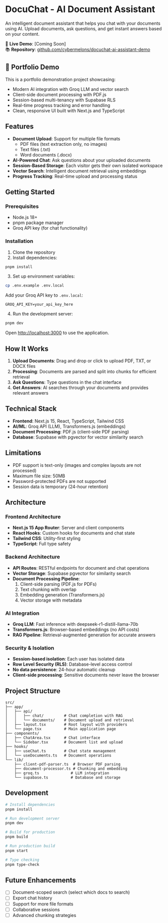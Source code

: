 # DocuChat - AI Document Assistant

An intelligent document assistant that helps you chat with your documents using AI. Upload documents, ask questions, and get instant answers based on your content.

🔗 **Live Demo**: [Coming Soon]  
📚 **Repository**: [github.com/cybermelons/docuchat-ai-assistant-demo](https://github.com/cybermelons/docuchat-ai-assistant-demo)

## 🎯 Portfolio Demo

This is a portfolio demonstration project showcasing:
- Modern AI integration with Groq LLM and vector search
- Client-side document processing with PDF.js
- Session-based multi-tenancy with Supabase RLS
- Real-time progress tracking and error handling
- Clean, responsive UI built with Next.js and TypeScript

## Features

- **Document Upload**: Support for multiple file formats
  - PDF files (text extraction only, no images)
  - Text files (.txt)
  - Word documents (.docx)
- **AI-Powered Chat**: Ask questions about your uploaded documents
- **Session-Based Storage**: Each visitor gets their own isolated workspace
- **Vector Search**: Intelligent document retrieval using embeddings
- **Progress Tracking**: Real-time upload and processing status

## Getting Started

### Prerequisites

- Node.js 18+ 
- pnpm package manager
- Groq API key (for chat functionality)

### Installation

1. Clone the repository
2. Install dependencies:
```bash
pnpm install
```

3. Set up environment variables:
```bash
cp .env.example .env.local
```

Add your Groq API key to `.env.local`:
```
GROQ_API_KEY=your_api_key_here
```

4. Run the development server:
```bash
pnpm dev
```

Open [http://localhost:3000](http://localhost:3000) to use the application.

## How It Works

1. **Upload Documents**: Drag and drop or click to upload PDF, TXT, or DOCX files
2. **Processing**: Documents are parsed and split into chunks for efficient retrieval
3. **Ask Questions**: Type questions in the chat interface
4. **Get Answers**: AI searches through your documents and provides relevant answers

## Technical Stack

- **Frontend**: Next.js 15, React, TypeScript, Tailwind CSS
- **AI/ML**: Groq API (LLM), Transformers.js (embeddings)
- **Document Processing**: PDF.js (client-side PDF parsing)
- **Database**: Supabase with pgvector for vector similarity search

## Limitations

- PDF support is text-only (images and complex layouts are not processed)
- Maximum file size: 50MB
- Password-protected PDFs are not supported
- Session data is temporary (24-hour retention)

## Architecture

### Frontend Architecture
- **Next.js 15 App Router**: Server and client components
- **React Hooks**: Custom hooks for documents and chat state
- **Tailwind CSS**: Utility-first styling
- **TypeScript**: Full type safety

### Backend Architecture
- **API Routes**: RESTful endpoints for document and chat operations
- **Vector Storage**: Supabase pgvector for similarity search
- **Document Processing Pipeline**:
  1. Client-side parsing (PDF.js for PDFs)
  2. Text chunking with overlap
  3. Embedding generation (Transformers.js)
  4. Vector storage with metadata

### AI Integration
- **Groq LLM**: Fast inference with deepseek-r1-distill-llama-70b
- **Transformers.js**: Browser-based embeddings (no API costs)
- **RAG Pipeline**: Retrieval-augmented generation for accurate answers

### Security & Isolation
- **Session-based isolation**: Each user has isolated data
- **Row Level Security (RLS)**: Database-level access control
- **No data persistence**: 24-hour automatic cleanup
- **Client-side processing**: Sensitive documents never leave the browser

## Project Structure

```
src/
├── app/
│   ├── api/
│   │   ├── chat/         # Chat completion with RAG
│   │   └── documents/    # Document upload and retrieval
│   ├── layout.tsx        # Root layout with providers
│   └── page.tsx          # Main application page
├── components/
│   ├── ChatArea.tsx      # Chat interface
│   └── Sidebar.tsx       # Document list and upload
├── hooks/
│   ├── useChat.ts        # Chat state management
│   └── useDocuments.ts   # Document operations
└── lib/
    ├── client-pdf-parser.ts  # Browser PDF parsing
    ├── document-processor.ts # Chunking and embedding
    ├── groq.ts              # LLM integration
    └── supabase.ts          # Database and storage
```

## Development

```bash
# Install dependencies
pnpm install

# Run development server
pnpm dev

# Build for production
pnpm build

# Run production build
pnpm start

# Type checking
pnpm type-check
```

## Future Enhancements

- [ ] Document-scoped search (select which docs to search)
- [ ] Export chat history
- [ ] Support for more file formats
- [ ] Collaborative sessions
- [ ] Advanced chunking strategies

